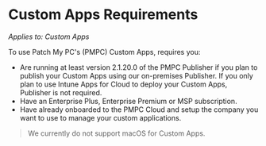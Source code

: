 # Custom Apps Requirements

_Applies to: Custom Apps_

To use Patch My PC's (PMPC) Custom Apps, requires you:

* Are running at least version 2.1.20.0 of the PMPC Publisher if you plan to publish your Custom Apps using our on-premises Publisher. If you only plan to use Intune Apps for Cloud to deploy your Custom Apps, Publisher is not required.
* Have an Enterprise Plus, Enterprise Premium or MSP subscription.
* Have already onboarded to the PMPC Cloud and setup the company you want to use to manage your custom applications.

<blockquote class="wp-block-quote is-note">
<p>We currently do not support macOS for Custom Apps.</p>
</blockquote>